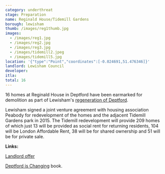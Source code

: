 ```yaml
---
category: underthreat
stage: Preparation
name: Reginald House/Tidemill Gardens
borough: lewisham
thumb: /images/reg1thumb.jpg
images:
  - /images/reg1.jpg
  - /images/reg2.jpg
  - /images/reg3.jpg
  - /images/tidemill2.jpeg
  - /images/tidemill5.jpg
location: '{"type":"Point","coordinates":[-0.024691,51.476346]}'
landlord: Lewisham Council
developer:
itla:
total: 16
---
```

16 homes at Reginald House in Deptford have been earmarked for demolition as part of Lewisham's [regeneration of Deptford](https://lewisham.gov.uk/tidemill). 

Lewisham signed a joint venture agreement with housing association Peabody for redevelopment of the homes and the adjacent Tidemill Gardens park in 2015. The Tidemill redevelopment will provide 209 homes of which just 13 will be provided as social rent for returning residents, 104 will be London Affordable Rent, 38 will be for shared ownership and 51 will be for private sale. 

__Links:__

[Landlord offer](http://councilmeetings.lewisham.gov.uk/documents/s67637/Appendix%20A%20-%20Achilles%20Street%20Landlord%20Offer.pdf)

[Deptford is Changing](https://www.yumpu.com/en/document/view/63260301/deptford-is-changing-a-creative-exploration-of-gentrification) book.
